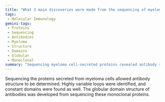 ```yaml
---
title: "What 3 main discoveries were made from the sequencing of myeloma proteins?"
tags:
 - Molecular Immunology
gemini-tags:
 - Proteins
 - Sequencing
 - Antibodies
 - Myeloma
 - Structure
 - Domains
 - Globular
 - Monoclonal
summary: "Sequencing myeloma cell-secreted proteins revealed antibody structure, including variable loops, constant domains, and the globular domain organization."
---
```

Sequencing the proteins secreted from myeloma cells allowed antibody structure to be determined. Highly variable loops were identified, and constant domains were found as well. The globular domain structure of antibodies was developed from sequencing these monoclonal proteins.